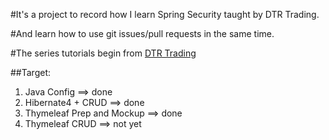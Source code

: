 #It's a project to record how I learn Spring Security taught by DTR Trading.

#And learn how to use git issues/pull requests in the same time.

#The series tutorials begin from [DTR Trading](http://dtr-trading.blogspot.tw/2014/02/spring-mvc-4-java-config.html)


##Target:

1. Java Config ==> done
2. Hibernate4 + CRUD ==> done
3. Thymeleaf Prep and Mockup ==> done
4. Thymeleaf CRUD ==> not yet